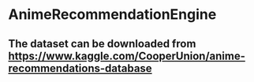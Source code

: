 # AnimeRecommendationEngine

## The dataset can be downloaded from https://www.kaggle.com/CooperUnion/anime-recommendations-database
